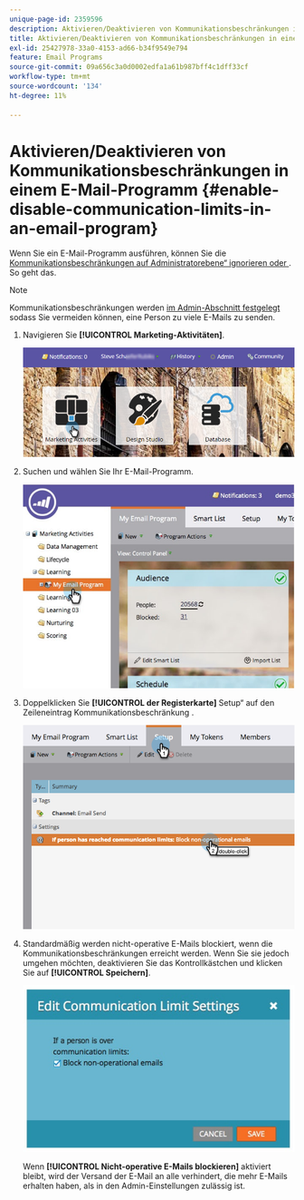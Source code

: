 ```yaml
---
unique-page-id: 2359596
description: Aktivieren/Deaktivieren von Kommunikationsbeschränkungen in einem E-Mail-Programm - Marketo-Dokumente - Produktdokumentation
title: Aktivieren/Deaktivieren von Kommunikationsbeschränkungen in einem E-Mail-Programm
exl-id: 25427978-33a0-4153-ad66-b34f9549e794
feature: Email Programs
source-git-commit: 09a656c3a0d0002edfa1a61b987bff4c1dff33cf
workflow-type: tm+mt
source-wordcount: '134'
ht-degree: 11%

---
```


# Aktivieren/Deaktivieren von Kommunikationsbeschränkungen in einem E-Mail-Programm {#enable-disable-communication-limits-in-an-email-program}

Wenn Sie ein E-Mail-Programm ausführen, können Sie die [Kommunikationsbeschränkungen auf Administratorebene“ ignorieren oder &#x200B;](/help/marketo/product-docs/administration/email-setup/enable-communication-limits.md). So geht das.

>[!NOTE]
>
>Kommunikationsbeschränkungen werden [im Admin-Abschnitt festgelegt](/help/marketo/product-docs/administration/email-setup/enable-communication-limits.md) sodass Sie vermeiden können, eine Person zu viele E-Mails zu senden.

1. Navigieren Sie **[!UICONTROL Marketing-Aktivitäten]**.

   ![](assets/login-marketing-activities-3.png)

1. Suchen und wählen Sie Ihr E-Mail-Programm.

   ![](assets/selectemailprogram-3.jpg)

1. Doppelklicken Sie **[!UICONTROL der Registerkarte]** Setup“ auf den Zeileneintrag Kommunikationsbeschränkung .

   ![](assets/blockoperational.png)

1. Standardmäßig werden nicht-operative E-Mails blockiert, wenn die Kommunikationsbeschränkungen erreicht werden. Wenn Sie sie jedoch umgehen möchten, deaktivieren Sie das Kontrollkästchen und klicken Sie auf **[!UICONTROL Speichern]**.

   ![](assets/ifaperson.jpg)

   Wenn **[!UICONTROL Nicht-operative E-Mails blockieren]** aktiviert bleibt, wird der Versand der E-Mail an alle verhindert, die mehr E-Mails erhalten haben, als in den Admin-Einstellungen zulässig ist.
